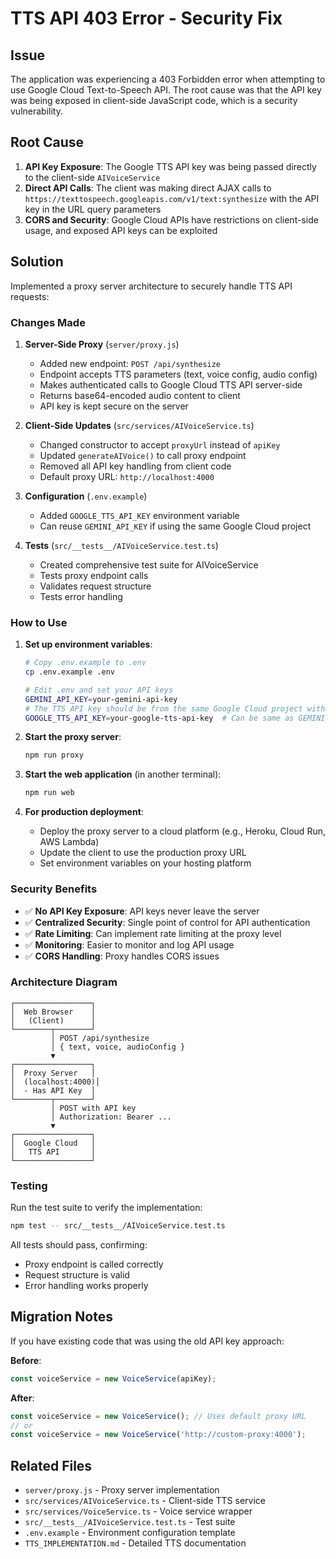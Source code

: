 # TTS API 403 Error - Security Fix

## Issue
The application was experiencing a 403 Forbidden error when attempting to use Google Cloud Text-to-Speech API. The root cause was that the API key was being exposed in client-side JavaScript code, which is a security vulnerability.

## Root Cause
1. **API Key Exposure**: The Google TTS API key was being passed directly to the client-side `AIVoiceService`
2. **Direct API Calls**: The client was making direct AJAX calls to `https://texttospeech.googleapis.com/v1/text:synthesize` with the API key in the URL query parameters
3. **CORS and Security**: Google Cloud APIs have restrictions on client-side usage, and exposed API keys can be exploited

## Solution
Implemented a proxy server architecture to securely handle TTS API requests:

### Changes Made

1. **Server-Side Proxy** (`server/proxy.js`)
   - Added new endpoint: `POST /api/synthesize`
   - Endpoint accepts TTS parameters (text, voice config, audio config)
   - Makes authenticated calls to Google Cloud TTS API server-side
   - Returns base64-encoded audio content to client
   - API key is kept secure on the server

2. **Client-Side Updates** (`src/services/AIVoiceService.ts`)
   - Changed constructor to accept `proxyUrl` instead of `apiKey`
   - Updated `generateAIVoice()` to call proxy endpoint
   - Removed all API key handling from client code
   - Default proxy URL: `http://localhost:4000`

3. **Configuration** (`.env.example`)
   - Added `GOOGLE_TTS_API_KEY` environment variable
   - Can reuse `GEMINI_API_KEY` if using the same Google Cloud project

4. **Tests** (`src/__tests__/AIVoiceService.test.ts`)
   - Created comprehensive test suite for AIVoiceService
   - Tests proxy endpoint calls
   - Validates request structure
   - Tests error handling

### How to Use

1. **Set up environment variables**:
   ```bash
   # Copy .env.example to .env
   cp .env.example .env
   
   # Edit .env and set your API keys
   GEMINI_API_KEY=your-gemini-api-key
   # The TTS API key should be from the same Google Cloud project with Text-to-Speech API enabled
   GOOGLE_TTS_API_KEY=your-google-tts-api-key  # Can be same as GEMINI_API_KEY if from same project
   ```

2. **Start the proxy server**:
   ```bash
   npm run proxy
   ```

3. **Start the web application** (in another terminal):
   ```bash
   npm run web
   ```

4. **For production deployment**:
   - Deploy the proxy server to a cloud platform (e.g., Heroku, Cloud Run, AWS Lambda)
   - Update the client to use the production proxy URL
   - Set environment variables on your hosting platform

### Security Benefits

- ✅ **No API Key Exposure**: API keys never leave the server
- ✅ **Centralized Security**: Single point of control for API authentication
- ✅ **Rate Limiting**: Can implement rate limiting at the proxy level
- ✅ **Monitoring**: Easier to monitor and log API usage
- ✅ **CORS Handling**: Proxy handles CORS issues

### Architecture Diagram

```
┌─────────────────┐
│  Web Browser    │
│   (Client)      │
└────────┬────────┘
         │ POST /api/synthesize
         │ { text, voice, audioConfig }
         ▼
┌─────────────────┐
│  Proxy Server   │
│  (localhost:4000)│
│  - Has API Key  │
└────────┬────────┘
         │ POST with API key
         │ Authorization: Bearer ...
         ▼
┌─────────────────┐
│  Google Cloud   │
│   TTS API       │
└─────────────────┘
```

### Testing

Run the test suite to verify the implementation:

```bash
npm test -- src/__tests__/AIVoiceService.test.ts
```

All tests should pass, confirming:
- Proxy endpoint is called correctly
- Request structure is valid
- Error handling works properly

## Migration Notes

If you have existing code that was using the old API key approach:

**Before**:
```typescript
const voiceService = new VoiceService(apiKey);
```

**After**:
```typescript
const voiceService = new VoiceService(); // Uses default proxy URL
// or
const voiceService = new VoiceService('http://custom-proxy:4000');
```

## Related Files

- `server/proxy.js` - Proxy server implementation
- `src/services/AIVoiceService.ts` - Client-side TTS service
- `src/services/VoiceService.ts` - Voice service wrapper
- `src/__tests__/AIVoiceService.test.ts` - Test suite
- `.env.example` - Environment configuration template
- `TTS_IMPLEMENTATION.md` - Detailed TTS documentation
